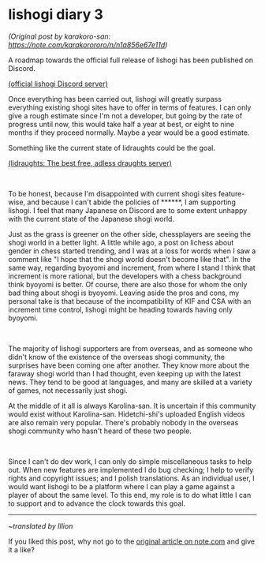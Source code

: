 # lishogi diary 3 #

*(Original post by karakoro-san: https://note.com/karakorororo/n/n1a856e67e11d)*

A roadmap towards the official full release of lishogi has been published on Discord.

[(official lishogi Discord server)](https://discord.gg/YFtpMGg3rR)

Once everything has been carried out, lishogi will greatly surpass everything existing shogi sites have to offer in terms of features. I can only give a rough estimate since I'm not a developer, but going by the rate of progress until now, this would take half a year at best, or eight to nine months if they proceed normally. Maybe a year would be a good estimate.

Something like the current state of lidraughts could be the goal.

[(lidraughts: The best free, adless draughts server)](https://lidraughts.org/)

<br/>

To be honest, because I'm disappointed with current shogi sites feature-wise, and because I can't abide the policies of \*\*\*\*\*\*, I am supporting lishogi. I feel that many Japanese on Discord are to some extent unhappy with the current state of the Japanese shogi world.

Just as the grass is greener on the other side, chessplayers are seeing the shogi world in a better light. A little while ago, a post on lichess about gender in chess started trending, and I was at a loss for words when I saw a comment like "I hope that the shogi world doesn't become like that". In the same way, regarding byoyomi and increment, from where I stand I think that increment is more rational, but the developers with a chess background think byoyomi is better. Of course, there are also those for whom the only bad thing about shogi is byoyomi. Leaving aside the pros and cons, my personal take is that because of the incompatibility of KIF and CSA with an increment time control, lishogi might be heading towards having only byoyomi.

<br/>

The majority of lishogi supporters are from overseas, and as someone who didn't know of the existence of the overseas shogi community, the surprises have been coming one after another. They know more about the faraway shogi world than I had thought, even keeping up with the latest news. They tend to be good at languages, and many are skilled at a variety of games, not necessarily just shogi.

At the middle of it all is always Karolina-san. It is uncertain if this community would exist without Karolina-san. Hidetchi-shi's uploaded English videos are also remain very popular. There's probably nobody in the overseas shogi community who hasn't heard of these two people.

<br/>

Since I can't do dev work, I can only do simple miscellaneous tasks to help out. When new features are implemented I do bug checking; I help to verify rights and copyright issues; and I polish translations. As an individual user, I would want lishogi to be a platform where I can play a game against a player of about the same level. To this end, my role is to do what little I can to support and to advance the clock towards this goal.


------

*~translated by Illion*

If you liked this post, why not go to the [original article on note.com](https://note.com/karakorororo/n/n1a856e67e11d) and give it a like?